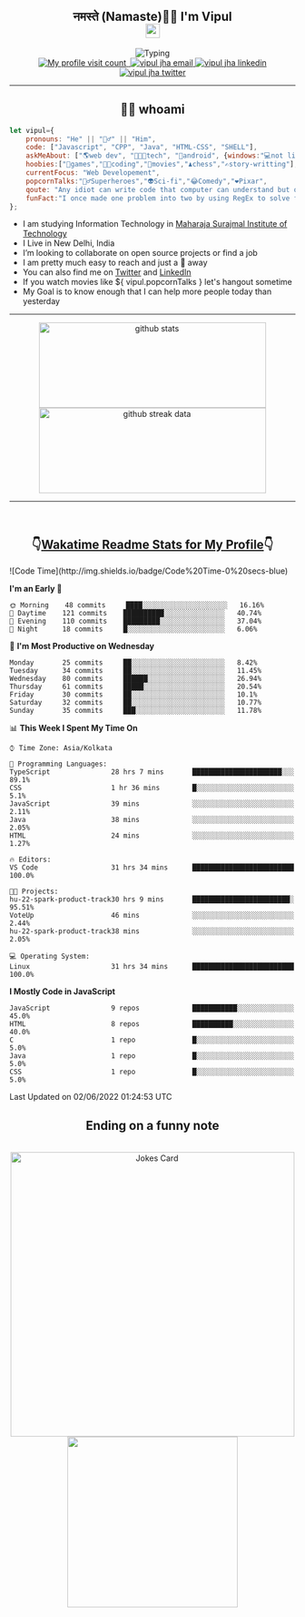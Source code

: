 <h2 align="center">नमस्ते (Namaste)🙏🏻 I'm Vipul<br><img src="https://media.giphy.com/media/hvRJCLFzcasrR4ia7z/giphy.gif" width="25px"></h2>
<div align=center>
<img src="https://readme-typing-svg.herokuapp.com?font=Fira+Code&color=A020E3&center=true&vCenter=true&lines=Web+Developement;Watching+Movies+and+shows;Javascript;Cricket;Linux" alt="Typing">
</div>
<div align=center>
<a href="https://github.com/thevipuljha">
    <img src="https://komarev.com/ghpvc/?username=thevipuljha&color=800080&label=Love+You&style=flat-square" alt="My profile visit count">
</a>
<a href="https://vipuljha.netlify.app">
    <img src="https://img.shields.io/static/v1?label=&style=flat-square&&message=Portfolio&color=339E37" alt="">
</a>
<a href="mailto:vipuljha1142@gmail.com">
    <img src="https://img.shields.io/static/v1?label=&style=flat-square&logoWidth=14&message=vipuljha1142@gmail.com&logo=gmail&labelColor=white&logoColor=EA4335&color=EA4335" alt="vipul jha email">
</a>
<a href="https://www.linkedin.com/in/thevipuljha">
    <img src="https://img.shields.io/static/v1?label=&style=flat-square&logoWidth=14&message=thevipuljha&logo=linkedin&labelColor=white&logoColor=0A66C2&color=0A66C2" alt="vipul jha linkedin">
</a>
<a href="https://twitter.com/thevipuljha">
    <img src="https://img.shields.io/static/v1?label=&style=flat-square&logoWidth=14&message=thevipuljha&logo=twitter&labelColor=white&logoColor=1DA1F2&color=1DA1F2" alt="vipul jha twitter">
</a>
</div>
<hr>
<h2 align="center"> 👨‍💻 whoami</h2>

```javascript
let vipul={
    pronouns: "He" || "🙋‍♂️" || "Him",
    code: ["Javascript", "CPP", "Java", "HTML-CSS", "SHELL"],
    askMeAbout: ["🌎web dev", "👨🏼‍💻tech", "📱android", {windows:"💻not literally"}],
    hoobies:["🏏games","👨‍💻coding","🍿movies","♟️chess","✍️story-writting"],
    currentFocus: "Web Developement",
    popcornTalks:"🦸‍♂️Superheroes","👽Sci-fi","😂Comedy","❤️Pixar",
    qoute: "Any idiot can write code that computer can understand but only good developers can write code that humans can understand",
    funFact:"I once made one problem into two by using RegEx to solve first problem"
};
```

- I am studying Information Technology in [Maharaja Surajmal Institute of Technology](https://www.msit.in/)
- I Live in New Delhi, India
- I’m looking to collaborate on open source projects or find a job
- I am pretty much easy to reach and just a 👋 away
- You can also find me on [Twitter](https://twitter.com/thevipuljha) and [LinkedIn](https://www.linkedin.com/in/thevipuljha)
- If you watch movies like ${ vipul.popcornTalks } let's hangout sometime
- My Goal is to know enough that I can help more people today than yesterday
<hr>
<div align=center>
<a href="https://github.com/anuraghazra/github-readme-stats"><img src = "https://github-readme-stats.vercel.app/api?username=thevipuljha&show_icons=true&count_private=true&custom_title=MY+GITHUB+DATA&theme=radical&border_color=753778"  alt="github stats" height="150" width="400"></a>
<a href="https://github.com/DenverCoder1/github-readme-streak-stats"><img src = "http://github-readme-streak-stats.herokuapp.com?user=thevipuljha&theme=radical&fire=FFE608&border=753778" alt="github streak data" height="150" width="400"></a>
</div>
<hr>
<br>

<h2 align=center>👇<a href="https://wakatime.com/">Wakatime </a><a href="https://github.com/anmol098/waka-readme-stats">Readme Stats for My Profile</a>👇</h2>
<!--START_SECTION:waka-->
![Code Time](http://img.shields.io/badge/Code%20Time-0%20secs-blue)

**I'm an Early 🐤** 

```text
🌞 Morning    48 commits     ████░░░░░░░░░░░░░░░░░░░░░   16.16% 
🌆 Daytime    121 commits    ██████████░░░░░░░░░░░░░░░   40.74% 
🌃 Evening    110 commits    █████████░░░░░░░░░░░░░░░░   37.04% 
🌙 Night      18 commits     █░░░░░░░░░░░░░░░░░░░░░░░░   6.06%

```
📅 **I'm Most Productive on Wednesday** 

```text
Monday       25 commits     ██░░░░░░░░░░░░░░░░░░░░░░░   8.42% 
Tuesday      34 commits     ██░░░░░░░░░░░░░░░░░░░░░░░   11.45% 
Wednesday    80 commits     ██████░░░░░░░░░░░░░░░░░░░   26.94% 
Thursday     61 commits     █████░░░░░░░░░░░░░░░░░░░░   20.54% 
Friday       30 commits     ██░░░░░░░░░░░░░░░░░░░░░░░   10.1% 
Saturday     32 commits     ██░░░░░░░░░░░░░░░░░░░░░░░   10.77% 
Sunday       35 commits     ███░░░░░░░░░░░░░░░░░░░░░░   11.78%

```


📊 **This Week I Spent My Time On** 

```text
⌚︎ Time Zone: Asia/Kolkata

💬 Programming Languages: 
TypeScript               28 hrs 7 mins       ██████████████████████░░░   89.1% 
CSS                      1 hr 36 mins        █░░░░░░░░░░░░░░░░░░░░░░░░   5.1% 
JavaScript               39 mins             ░░░░░░░░░░░░░░░░░░░░░░░░░   2.11% 
Java                     38 mins             ░░░░░░░░░░░░░░░░░░░░░░░░░   2.05% 
HTML                     24 mins             ░░░░░░░░░░░░░░░░░░░░░░░░░   1.27%

🔥 Editors: 
VS Code                  31 hrs 34 mins      █████████████████████████   100.0%

🐱‍💻 Projects: 
hu-22-spark-product-track30 hrs 9 mins       ████████████████████████░   95.51% 
VoteUp                   46 mins             ░░░░░░░░░░░░░░░░░░░░░░░░░   2.44% 
hu-22-spark-product-track38 mins             ░░░░░░░░░░░░░░░░░░░░░░░░░   2.05%

💻 Operating System: 
Linux                    31 hrs 34 mins      █████████████████████████   100.0%

```

**I Mostly Code in JavaScript** 

```text
JavaScript               9 repos             ███████████░░░░░░░░░░░░░░   45.0% 
HTML                     8 repos             ██████████░░░░░░░░░░░░░░░   40.0% 
C                        1 repo              █░░░░░░░░░░░░░░░░░░░░░░░░   5.0% 
Java                     1 repo              █░░░░░░░░░░░░░░░░░░░░░░░░   5.0% 
CSS                      1 repo              █░░░░░░░░░░░░░░░░░░░░░░░░   5.0%

```



 Last Updated on 02/06/2022 01:24:53 UTC
<!--END_SECTION:waka-->

<div align=center>
<h2 align=center> Ending on a funny note</h2>
<br>
<img src="https://readme-jokes.vercel.app/api?theme=tokyonight" alt="Jokes Card" width="500"/>
<br>
<img src="https://media.giphy.com/media/3o6Zt6KHxJTbXCnSvu/giphy.gif" width="300"/>
</div>

